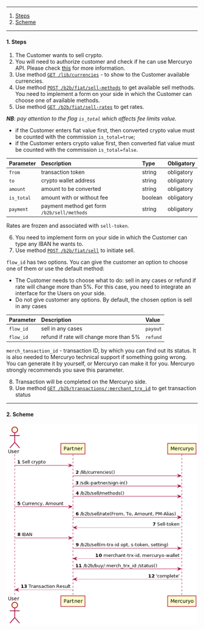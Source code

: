 ***

1. [Steps](#steps)
2. [Scheme](README.md#2-scheme)

***

<a name="steps"></a>
#### 1. Steps

1. The Customer wants to sell crypto.
2. You will need to authorize customer and check if he can use Mercuryo API. Please check [this](../new-sign-in/README.md) for more information.
3. Use method [`GET /lib/currencies`](https://sandbox-cryptosaas.mrcr.io/v1.6/comm-docs/index.html#api-Public-PublicCurrencies) - to show to the Customer available currencies.
4. Use method [`POST /b2b/fiat/sell-methods`](https://sandbox-cryptosaas.mrcr.io/v1.6/comm-docs/index.html#api-B2B_Sell-SellMethods) to get available sell methods. You need to implement a form on your side in which the Customer can choose one of available methods.
5. Use method [`GET /b2b/fiat/sell-rates`](https://sandbox-cryptosaas.mrcr.io/v1.6/comm-docs/index.html#api-B2B_Sell-GetSellRate) to get rates.

***NB***: *pay attention to the flag `is_total` which affects fee limits value.*

- if the Customer enters fiat value first, then converted crypto value must be counted with the commission `is_total=true`;
- if the Customer enters crypto value first, then converted fiat value must be counted with the commission `is_total=false`.

| Parameter  |  Description  | Type | Obligatory |
| :-- | :--  | :--  | :--  |
| `from` | transaction token | string | obligatory |
| `to` | crypto wallet address | string | obligatory |
| `amount` | amount to be converted | string | obligatory |
| `is_total` | amount with or without fee | boolean | obligatory |
| `payment` | payment method get form `/b2b/sell/methods` | string | obligatory |

Rates are frozen and associated with `sell-token`.

6. You need to implement form on your side in which the Customer can type any IBAN he wants to.
7. Use method [`POST /b2b/fiat/sell`](https://sandbox-cryptosaas.mrcr.io/v1.6/comm-docs/index.html#api-B2B_Sell-Sell) to initiate sell.

`flow_id` has two options. You can give the customer an option to choose one of them or use the default method:
- The Customer needs to choose what to do: sell in any cases or refund if rate will change more than 5%.
For this case, you need to integrate an interface for the Users on your side.
- Do not give customer any options. By default, the chosen option is sell in any cases

| Parameter | Description | Value |
| :-- | :--  | :--  |
| `flow_id` | sell in any cases | `payout` |
| `flow_id` | refund if rate will change more than 5% | `refund` |

`merch_tansaction_id` - transaction ID, by which you can find out its status. It is also needed to Mercuryo technical support if something going wrong. You can generate it by yourself, or Mercuryo can make it for you. Mercuryo strongly recommends you save this parameter.

8. Transaction will be completed on the Mercuryo side.
9. Use method [`GET /b2b/transactions/:merchant_trx_id`](https://sandbox-cryptosaas.mrcr.io/v1.6/comm-docs/index.html#api-B2B_Sell-SellTransactionStatus) to get transaction status

***

<a name="scheme"></a>
#### 2. Scheme

![sell](sell-iban-2.png)
